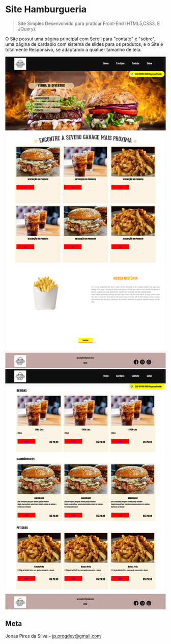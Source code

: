 # Site Hamburgueria
> Site Simples Desenvolvido para praticar Front-End (HTML5,CSS3, E JQuery).

O Site possui uma página principal com Scroll para "contato" e "sobre", 
uma página de cardapio com sistema de slides para os produtos, e o Site 
é totalmente Responsivo, se adaptando a qualuer tamanho de tela.

![](home.jpg)
![](cardapio.png)


## Meta

Jonas Pires da Silva – jp.progdev@gmail.com

